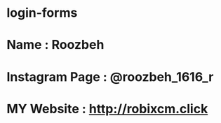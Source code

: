 # login-forms
# Name : Roozbeh
# Instagram Page : @roozbeh_1616_r
# MY Website : http://robixcm.click
